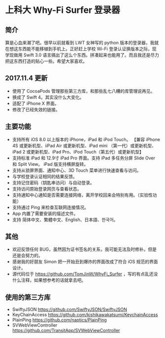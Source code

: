# 上科大 Why-Fi Surfer 登录器

## 简介

算是心血来潮了吧。很早以前就看到 LWT 女神写的 python 版本的登录器，我就在想这东西能不能移植到手机上。正好赶上学校 Wi-Fi 登录认证换版本之际，现学现做用 Swift 3.0 语言搞出了这么个东西。拼凑起来也能用了。而且我还是尽力把这东西打造的贴心一些。希望大家喜欢。

## 2017.11.4 更新
- 使用了 CocoaPods 管理那些第三方库，和那些乱七八糟的库管理说再见。
- 换成了 Swift 4。其实没什么大变化。
- 适配了 iPhone X 界面。
- 修改了已经失效的链接。

## 主要功能
- 支持所有 iOS 8.0 以上版本的 iPhone，iPad 和 iPod Touch。 【兼容 iPhone 4S 或更新机型、iiPad Air 或更新机型、iPad mini （第一代）或更新机型、iPad 2 或更新机型、iPad Pro、iPod Touch（第五代）或更新机型】
- 支持标准 iPad 和 12.9寸 iPad Pro 界面。支持 iPad 多任务分屏 Slide Over 和 Split View。 iPad 版支持横屏旋转。
- 支持从锁屏界面、通知中心、3D Touch 菜单进行快速查看与访问。
- 与学校登录认证相同的结果反馈。
- 支持记住密码（钥匙串访问）与自动登录。
- 支持访问原始登录网页与查看状态。
- 支持通知中心通知是否需要连接网络，离开学校回来会特别有用。（实验性功能）
- 支持通过 Ping 来检查互联网连接情况。
- App 内置了需要安装的描述文件。
- 支持 简体中文、繁體中文、English、日本語、한국어。

## 其他
- 欢迎反馈任何 BUG，虽然因为证书签名的关系，我可能无法及时修补。但是还是会努力的。
- 感谢我的好朋友 Simon 把一开始丑到爆炸的界面改成了符合 iOS 规范的界面设计。
- 源代码位于 https://github.com/TomJinW/WhyFi_Surfer ，写的有点乱还没什么注释，如果想参考的话就拿去吧。

## 使用的第三方库
- SwiftyJSON https://github.com/SwiftyJSON/SwiftyJSON
- KeyChainAccess https://github.com/kishikawakatsumi/KeychainAccess
- PlainPing https://github.com/naptics/PlainPing
- SVWebViewController https://github.com/TransitApp/SVWebViewController